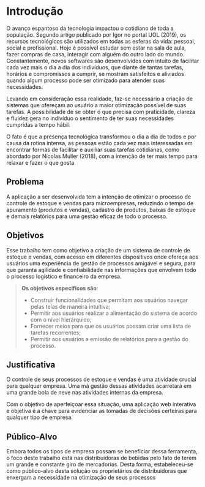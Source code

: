 # Introdução

O avanço espantoso da tecnologia impactou o cotidiano de toda a população. Segundo artigo publicado por Igor no portal UOL (2019), os recursos tecnológicos são utilizados em todas as esferas da vida: pessoal, social e profissional. Hoje é possível estudar sem estar na sala de aula, fazer compras de casa, interagir com alguém do outro lado do mundo. Constantemente, novos softwares são desenvolvidos com intuito de facilitar cada vez mais o dia a dia dos indivíduos, que diante de tantas tarefas, horários e compromissos a cumprir, se mostram satisfeitos e aliviados quando algum processo pode ser otimizado para atender suas necessidades.

 Levando em consideração essa realidade, faz-se necessário a criação de sistemas que ofereçam ao usuário a maior otimização possível de suas tarefas. A possibilidade de se obter o que precisa com praticidade, clareza e fluidez gera no indivíduo o sentimento de ter suas necessidades cumpridas a tempo hábil.

 O fato é que a presença tecnológica transformou o dia a dia de todos e por causa da rotina intensa, as pessoas estão cada vez mais interessadas em encontrar formas de facilitar e auxiliar suas tarefas cotidianas, como abordado por Nícolas Muller (2018), com a intenção de ter mais tempo para relaxar e fazer o que gosta.


## Problema
A aplicação a ser desenvolvida tem a intenção de otimizar o processo de controle de estoque e vendas para microempresas, reduzindo o tempo de apuramento (produtos e vendas), cadastro de produtos, baixas de estoque e demais relatórios para uma gestão eficaz de todo o processo. 

## Objetivos

Esse trabalho tem como objetivo a criação de um sistema de controle de estoque e vendas, com acesso em diferentes dispositivos onde ofereça aos usuários uma experiência de gestão de processos amigável e segura, para que garanta agilidade e confiabilidade nas informações que envolvem todo o processo logístico e financeiro da empresa.

> **Os objetivos específicos são**:
> - Construir funcionalidades que permitam aos usuários navegar pelas telas de maneira intuitiva;
> - Permitir aos usuários realizar a alimentação do sistema de acordo com o nível hierárquico;
> - Fornecer meios para que os usuários possam criar uma lista de tarefas recorrentes;
> - Permitir aos usuários a emissão de relatórios para a gestão do processo.

 
## Justificativa

O controle de seus processos de estoque e vendas é uma atividade crucial para qualquer empresa. Uma má gestão dessas atividades acarretará em uma grande bola de neve nas atividades internas da empresa.

Com o objetivo de aperfeiçoar essa situação, uma aplicação web interativa e objetiva é a chave para evidenciar as tomadas de decisões certeiras para qualquer tipo de empresa.


## Público-Alvo

 Embora todos os tipos de empresa possam se beneficiar dessa ferramenta, o foco deste trabalho está nas distribuidoras de bebidas pelo fato de terem um grande e constante giro de mercadorias.
 Desta forma, estabeleceu-se como público-alvo desta solução os proprietários de distribuidoras que enxergam a necessidade na otimização de seus processos
